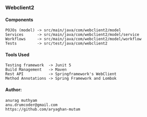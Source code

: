 ### Webclient2

#### Components
```properties
POJOs (model) -> src/main/java/com/webclient2/model
Services      -> src/main/java/com/webclient2/model/service
Workflows     -> src/main/java/com/webclient2/model/workflow
Tests         -> src/test/java/com/webclient2
```
#### Tools Used
```properties
Testing framework  -> Junit 5
Build Management   -> Maven
Rest API           -> Springframework's WebClient
Method Annotations -> Spring Framework and Lombok
```

#### Author:
```properties
anurag muthyam
anu.drumcoder@gmail.com
https://github.com/aryaghan-mutum
```

